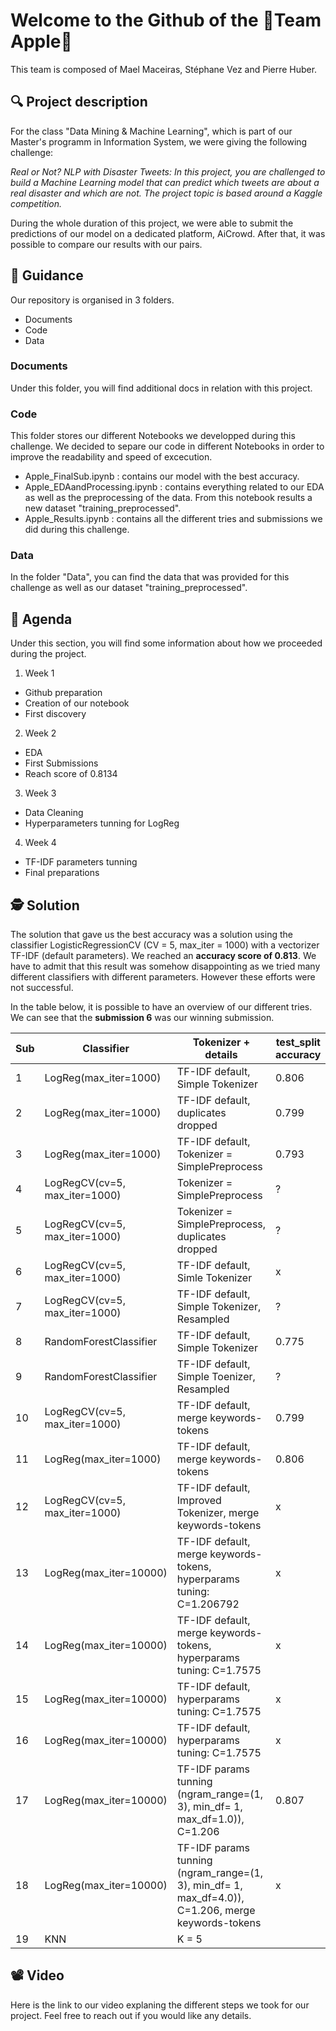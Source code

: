 
# Welcome to the Github of the **🍏Team Apple🍏**
This team is composed of Mael Maceiras, Stéphane Vez and Pierre Huber.

## 🔍 Project description
For the class "Data Mining & Machine Learning", which is part of our Master's programm in Information System, we were giving the following challenge:

*Real or Not? NLP with Disaster Tweets: In this project, you are challenged to build a Machine Learning model that can predict which tweets are about a real disaster and which are not. The project topic is based around a Kaggle competition.*

During the whole duration of this project, we were able to submit the predictions of our model on a dedicated platform, AiCrowd. After that, it was possible to  compare our results with our pairs.

## 🦮 Guidance

Our repository is organised in 3 folders.
* Documents
* Code
* Data

### Documents
Under this folder, you will find additional docs in relation with this project.

### Code
This folder stores our different Notebooks we developped during this challenge. We decided to separe our code in different Notebooks in order to improve the readability and speed of excecution.
* Apple_FinalSub.ipynb : contains our model with the best accuracy.
* Apple_EDAandProcessing.ipynb : contains everything related to our EDA as well as the preprocessing of the data. From this notebook results a new dataset "training_preprocessed".
* Apple_Results.ipynb : contains all the different tries and submissions we did during this challenge.

### Data
In the folder "Data", you can find the data that was provided for this challenge as well as our dataset "training_preprocessed".

## 📅 Agenda

Under this section, you will find some information about how we proceeded during the project.

1. Week 1
* Github preparation
* Creation of our notebook
* First discovery
2. Week 2
* EDA
* First Submissions
* Reach score of 0.8134
3. Week 3
* Data Cleaning
* Hyperparameters tunning for LogReg
4. Week 4
* TF-IDF parameters tunning
* Final preparations

## 🕵️ Solution

The solution that gave us the best accuracy was a solution using the classifier LogisticRegressionCV (CV = 5, max_iter = 1000) with a vectorizer TF-IDF (default parameters). 
We reached an **accuracy score of 0.813**. We have to admit that this result was somehow disappointing as we tried many different classifiers with different parameters. However these efforts were not successful.

In the table below, it is possible to have an overview of our different tries. We can see that the **submission 6** was our winning submission.

Sub | Classifier | Tokenizer + details | test_split accuracy | score
--- | --- | --- | --- | ---
1 | LogReg(max_iter=1000) | TF-IDF default, Simple Tokenizer | 0.806 | 0.806
2 | LogReg(max_iter=1000) | TF-IDF default, duplicates dropped | 0.799 | 0.7819
3 | LogReg(max_iter=1000) | TF-IDF default, Tokenizer = SimplePreprocess | 0.793 | 0.7819
4 | LogRegCV(cv=5, max_iter=1000) | Tokenizer = SimplePreprocess | ? | 0.7224
5 | LogRegCV(cv=5, max_iter=1000) | Tokenizer = SimplePreprocess, duplicates dropped | ? | 0.7863
6 | LogRegCV(cv=5, max_iter=1000) | TF-IDF default, Simle Tokenizer | x | 0.813
7 | LogRegCV(cv=5, max_iter=1000) | TF-IDF default, Simple Tokenizer, Resampled | ? | 0.800
8 | RandomForestClassifier | TF-IDF default, Simple Tokenizer | 0.775 | 0.799
9 | RandomForestClassifier | TF-IDF default, Simple Toenizer, Resampled | ? | 0.800
10 | LogRegCV(cv=5, max_iter=1000) | TF-IDF default, merge keywords-tokens | 0.799 | 0.809
11 | LogReg(max_iter=1000)| TF-IDF default, merge keywords-tokens | 0.806 | 0.808
12 | LogRegCV(cv=5, max_iter=1000) | TF-IDF default, Improved Tokenizer, merge keywords-tokens | x | 0.813
13 | LogReg(max_iter=10000)| TF-IDF default, merge keywords-tokens, hyperparams tuning: C=1.206792| x | 0.801
14 | LogReg(max_iter=10000)| TF-IDF default, merge keywords-tokens, hyperparams tuning: C=1.7575 | x | 0.8091
15 | LogReg(max_iter=10000)| TF-IDF default, hyperparams tuning: C=1.7575 | x | 0.8126
16 | LogReg(max_iter=10000)| TF-IDF default, hyperparams tuning: C=1.7575 | x | 0.8126
17 | LogReg(max_iter=10000)| TF-IDF params tunning (ngram_range=(1, 3), min_df= 1, max_df=1.0)), C=1.206 | 0.807 | 0.8091
18 | LogReg(max_iter=10000)| TF-IDF params tunning (ngram_range=(1, 3), min_df= 1, max_df=4.0)), C=1.206, merge keywords-tokens | x | 0.8038
19 | KNN | K = 5 |  | 0.8038

## 📽️ Video

Here is the link to our video explaning the different steps we took for our project. Feel free to reach out if you would like any details.


 

